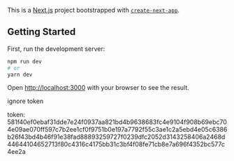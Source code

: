 This is a [Next.js](https://nextjs.org/) project bootstrapped with [`create-next-app`](https://github.com/vercel/next.js/tree/canary/packages/create-next-app).

## Getting Started

First, run the development server:

```bash
npm run dev
# or
yarn dev
```

Open [http://localhost:3000](http://localhost:3000) with your browser to see the result.


ignore token

token: 581f40ef0ebaf31dde7e24f0937aa821bd4b9638683fc4e9104f908b69ebc704e09ae070ff597c7b2ee1cf0f9751b0e197a7792f55c3ae1c2a5ebd4e05c6386b26f43bd4b46f91e38fad88893259727f0239dfc2052d3143258406a2468d44644104652713f80c4316c4175bb31c3bf4f08fe71cb8e7a696f4352bc577c4ee2a